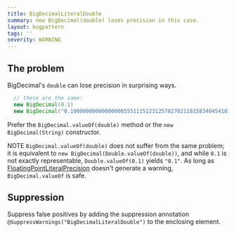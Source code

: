 ```yaml
---
title: BigDecimalLiteralDouble
summary: new BigDecimal(double) loses precision in this case.
layout: bugpattern
tags: ''
severity: WARNING
---
```


<!--
*** AUTO-GENERATED, DO NOT MODIFY ***
To make changes, edit the @BugPattern annotation or the explanation in docs/bugpattern.
-->


## The problem
BigDecimal's `double` can lose precision in surprising ways.

```java
  // these are the same:
  new BigDecimal(0.1)
  new BigDecimal("0.1000000000000000055511151231257827021181583404541015625")
```

Prefer the `BigDecimal.valueOf(double)` method or the `new BigDecimal(String)`
constructor.

NOTE `BigDecimal.valueOf(double)` does not suffer from the same problem; it is
equivalent to `new BigDecimal(Double.valueOf(double))`, and while `0.1` is not
exactly representable, `Double.valueOf(0.1)` yields `"0.1"`. As long as
[FloatingPointLiteralPrecision](./FloatingPointLiteralPrecision) doesn't
generate a warning, `BigDecimal.valueOf` is safe.

## Suppression
Suppress false positives by adding the suppression annotation `@SuppressWarnings("BigDecimalLiteralDouble")` to the enclosing element.


